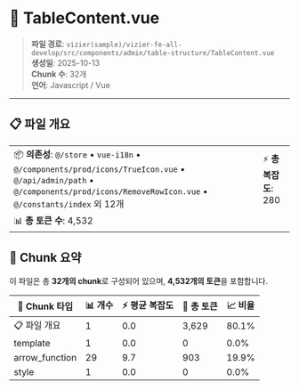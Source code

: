 # 📄 TableContent.vue

> **파일 경로**: `vizier(sample)/vizier-fe-all-develop/src/components/admin/table-structure/TableContent.vue`  
> **생성일**: 2025-10-13  
> **Chunk 수**: 32개  
> **언어**: Javascript / Vue
---





## 📋 파일 개요

| | |
|--|--|
| 📦 **의존성**: `@/store` • `vue-i18n` • `@/components/prod/icons/TrueIcon.vue` • `@/api/admin/path` • `@/components/prod/icons/RemoveRowIcon.vue` • `@/constants/index` 외 12개 | ⚡ **총 복잡도**: 280 |
| 📊 **총 토큰 수**: 4,532 |  |






## 🧩 Chunk 요약

이 파일은 총 **32개의 chunk**로 구성되어 있으며, **4,532개의 토큰**을 포함합니다.

| 🧩 Chunk 타입 | 📊 개수 | ⚡ 평균 복잡도 | 📝 총 토큰 | 📈 비율 |
|---------------|--------|-------------|----------|--------|
| 📋 파일 개요 | 1 | 0.0 | 3,629 | 80.1% |
| template | 1 | 0.0 | 0 | 0.0% |
| arrow_function | 29 | 9.7 | 903 | 19.9% |
| style | 1 | 0.0 | 0 | 0.0% |

